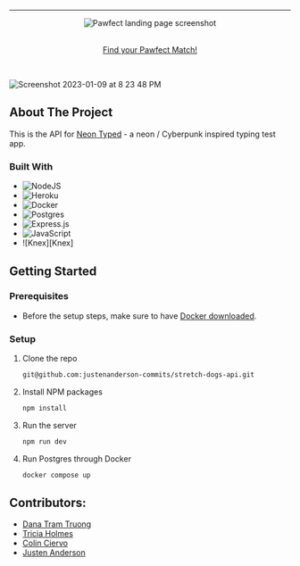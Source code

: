 <!-- PROJECT LOGO -->
---

  <div align="center">
  <img  src="https://user-images.githubusercontent.com/104015966/211455531-df54b6ef-5243-46ab-8b12-01e31b4874e2.png" alt="Pawfect landing page screenshot" />
</div>
<br />
<p align="center">
<a href="https://pawfect-match.vercel.app/">Find your Pawfect Match!</a> 
</p>
<br />

![Screenshot 2023-01-09 at 8 23 48 PM](https://user-images.githubusercontent.com/104015966/211455531-df54b6ef-5243-46ab-8b12-01e31b4874e2.png)


<!-- ABOUT THE PROJECT -->
## About The Project

This is the API for [Neon Typed](https://github.com/tricia-holmes/neon-typed) - a  neon / Cyberpunk inspired typing test app.

### Built With

* ![NodeJS][NodeJS]
* ![Heroku][Heroku]
* ![Docker][Docker]
* ![Postgres][Postgres]
* ![Express.js][Express.js]
* ![JavaScript][JavaScript]
* ![Knex][Knex]

<!-- GETTING STARTED -->
## Getting Started

### Prerequisites
* Before the setup steps, make sure to have [Docker downloaded](https://docs.docker.com/get-docker/).

### Setup
1. Clone the repo
   ```sh
   git@github.com:justenanderson-commits/stretch-dogs-api.git
   ```
2. Install NPM packages
   ```sh
   npm install
   ```
3. Run the server
   ```sh
   npm run dev
   ```
4. Run Postgres through Docker
   ```sh
   docker compose up
   ```

## Contributors:
- [Dana Tram Truong](https://github.com/tramtram1130)
- [Tricia Holmes](https://github.com/tricia-holmes)
- [Colin Ciervo](https://github.com/Mrcolin99)
- [Justen Anderson](https://github.com/justenanderson-commits)

<!-- MARKDOWN LINKS & IMAGES -->
<!-- https://www.markdownguide.org/basic-syntax/#reference-style-links -->
[Docker]: https://img.shields.io/badge/docker-%230db7ed.svg?style=for-the-badge&logo=docker&logoColor=white
[React.js]: https://img.shields.io/badge/React-20232A?style=for-the-badge&logo=react&logoColor=61DAFB
[NodeJS]: https://img.shields.io/badge/node.js-6DA55F?style=for-the-badge&logo=node.js&logoColor=white
[Express.js]: https://img.shields.io/badge/express.js-%23404d59.svg?style=for-the-badge&logo=express&logoColor=%2361DAFB
[Postgres]: https://img.shields.io/badge/postgres-%23316192.svg?style=for-the-badge&logo=postgresql&logoColor=white
[Heroku]: https://img.shields.io/badge/heroku-%23430098.svg?style=for-the-badge&logo=heroku&logoColor=white
[JavaScript]: https://img.shields.io/badge/javascript-%23323330.svg?style=for-the-badge&logo=javascript&logoColor=%23F7DF1E
